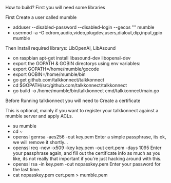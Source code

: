 How to build? First you will need some libraries 

First Create a user called mumble
* adduser --disabled-password --disabled-login --gecos "" mumble
* usermod -a -G cdrom,audio,video,plugdev,users,dialout,dip,input,gpio mumble

Then Install required librarys: LibOpenAl, LibAsound 
* on raspbian apt-get install libasound-dev libopenal-dev
* export the GOPATH & GOBIN directorys using env variables:
* export GOPATH=/home/mumble/gocode
* export GOBIN=/home/mumble/bin
* go get github.com/talkkonnect/talkkonnect
* cd $GOPATH/src/github.com/talkkonnect/talkkonnect
* go build -o /home/mumble/bin/talkkonnect cmd/talkkonnect/main.go

Before Running talkkonnect you will need to Create a certificate

This is optional, mainly if you want to register your talkkonnect against a mumble server and apply ACLs.

* su mumble
* cd ~
* openssl genrsa -aes256 -out key.pem
Enter a simple passphrase, its ok, we will remove it shortly...
* openssl req -new -x509 -key key.pem -out cert.pem -days 1095
Enter your passphrase again, and fill out the certificate info as much as you like, its not really that important if you're just hacking around with this.
* openssl rsa -in key.pem -out nopasskey.pem
Enter your password for the last time.
* cat nopasskey.pem cert.pem > mumble.pem

